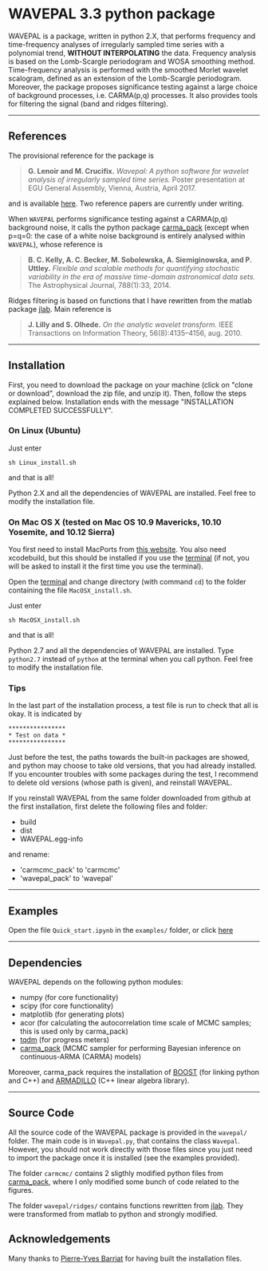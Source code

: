 # WAVEPAL 3.3 python package

WAVEPAL is a package, written in python 2.X, that performs frequency and time-frequency analyses of irregularly sampled time series with a polynomial trend, **WITHOUT INTERPOLATING** the data. Frequency analysis is based on the Lomb-Scargle periodogram and WOSA smoothing method. Time-frequency analysis is performed with the smoothed Morlet wavelet scalogram, defined as an extension of the Lomb-Scargle periodogram. Moreover, the package proposes significance testing against a large choice of background processes, i.e. CARMA(p,q) processes. It also provides tools for filtering the signal (band and ridges filtering).

--------------

## References

The provisional reference for the package is
> **G. Lenoir and M. Crucifix.** *Wavepal: A python software for wavelet analysis of irregularly sampled time series.* Poster presentation at EGU General Assembly, Vienna, Austria, April 2017.

and is available [here](http://www.elic.ucl.ac.be/users/lenoir/mywebsite/docs/poster_EGU_2017.pdf). Two reference papers are currently under writing. 

When `WAVEPAL` performs significance testing against a CARMA(p,q) background noise, it calls the python package [carma_pack](https://github.com/brandonckelly/carma_pack) (except when p=q=0: the case of a white noise background is entirely analysed within `WAVEPAL`), whose reference is
> **B. C. Kelly, A. C. Becker, M. Sobolewska, A. Siemiginowska, and P. Uttley.** *Flexible and scalable methods for quantifying stochastic variability in the era of massive time-domain astronomical data sets.* The Astrophysical Journal, 788(1):33, 2014.

Ridges filtering is based on functions that I have rewritten from the matlab package [jlab](http://www.jmlilly.net/jmlsoft.html). Main reference is
> **J. Lilly and S. Olhede.** *On the analytic wavelet transform.* IEEE Transactions on Information Theory, 56(8):4135–4156, aug. 2010.

---------------

## Installation 

First, you need to download the package on your machine (click on "clone or download", download the zip file, and unzip it). Then, follow the steps explained below. Installation ends with the message "INSTALLATION COMPLETED SUCCESSFULLY".

### On Linux (Ubuntu)

Just enter
```
sh Linux_install.sh
```
and that is all!

Python 2.X and all the dependencies of WAVEPAL are installed. Feel free to modify the installation file. 

### On Mac OS X (tested on Mac OS 10.9 Mavericks, 10.10 Yosemite, and 10.12 Sierra)

You first need to install MacPorts from [this website](https://www.macports.org/install.php). You also need xcodebuild, but this should be installed if you use the [terminal](https://en.wikipedia.org/wiki/Terminal_(macOS)) (if not, you will be asked to install it the first time you use the terminal). 

Open the [terminal](https://en.wikipedia.org/wiki/Terminal_(macOS)) and change directory (with command `cd`) to the folder containing the file `MacOSX_install.sh`.

Just enter 
```
sh MacOSX_install.sh
```
and that is all!

Python 2.7 and all the dependencies of WAVEPAL are installed. Type `python2.7` instead of `python` at the terminal when you call python. Feel free to modify the installation file.

### Tips
In the last part of the installation process, a test file is run to check that all is okay. It is indicated by 
```
****************
* Test on data *
****************
```
Just before the test, the paths towards the built-in packages are showed, and python may choose to take old versions, that you had already installed. If you encounter troubles with some packages during the test, I recommend to delete old versions (whose path is given), and reinstall WAVEPAL.

If you reinstall WAVEPAL from the same folder downloaded from github at the first installation, first delete the following files and folder:
* build
* dist
* WAVEPAL.egg-info

and rename: 
* 'carmcmc_pack' to 'carmcmc'
* 'wavepal_pack' to 'wavepal'

------------

## Examples

Open the file `Quick_start.ipynb` in the `examples/` folder, or click [here](https://github.com/guillaumelenoir/WAVEPAL/blob/master/examples/Quick_start.ipynb)

---------------

## Dependencies

WAVEPAL depends on the following python modules:
* numpy      (for core functionality)
* scipy      (for core functionality)
* matplotlib (for generating plots)
* acor       (for calculating the autocorrelation time scale of MCMC samples; this is used only by carma_pack)
* [tqdm](https://pypi.python.org/pypi/tqdm) (for progress meters)
* [carma_pack](https://github.com/brandonckelly/carma_pack) (MCMC sampler for performing Bayesian inference on continuous-ARMA (CARMA) models) 

Moreover, carma_pack requires the installation of [BOOST](http://www.boost.org) (for linking python and C++) and [ARMADILLO](http://arma.sourceforge.net) (C++ linear algebra library).

--------------

## Source Code

All the source code of the WAVEPAL package is provided in the `wavepal/` folder. The main code is in `Wavepal.py`, that contains the class `Wavepal`. However, you should not work directly with those files since you just need to import the package once it is installed (see the examples provided). 

The folder `carmcmc/` contains 2 sligthly modified python files from [carma_pack](https://github.com/brandonckelly/carma_pack), where I only modified some bunch of code related to the figures. 

The folder `wavepal/ridges/` contains functions rewritten from [jlab](http://www.jmlilly.net/jmlsoft.html). They were transformed from matlab to python and strongly modified. 

## Acknowledgements

Many thanks to [Pierre-Yves Barriat](https://be.linkedin.com/in/pybarriat) for having built the installation files. 


